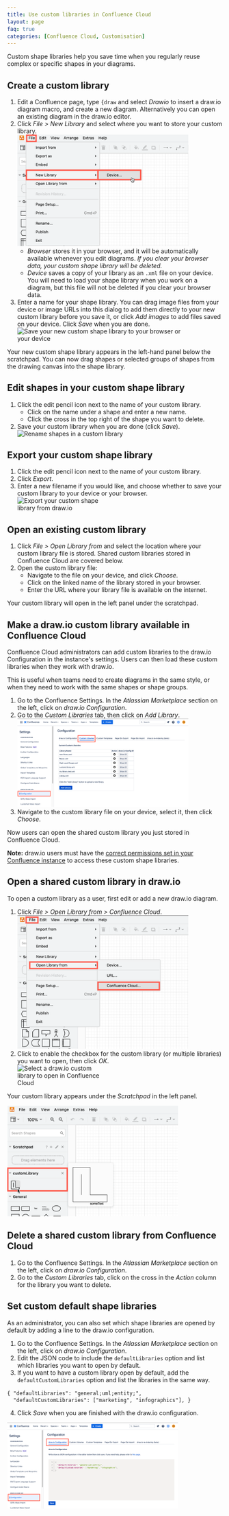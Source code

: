 ```yaml
---
title: Use custom libraries in Confluence Cloud
layout: page
faq: true
categories: [Confluence Cloud, Customisation]
---
```


Custom shape libraries help you save time when you regularly reuse complex or specific shapes in your diagrams.

## Create a custom library

1. Edit a Confluence page, type ``{draw`` and select _Drawio_ to insert a draw.io diagram macro, and create a new diagram. Alternatively you can open an existing diagram in the draw.io editor.
2. Click _File > New Library_ and select where you want to store your custom library.
<br /><img src="/assets/img/blog/new-library-confluence-cloud.png" style="width=100%;max-width:400px;height:auto;" alt="Create a new shape library to use with draw.io for Confluence Cloud">
   - _Browser_ stores it in your browser, and it will be automatically available whenever you edit diagrams. _If you clear your browser data, your custom shape library will be deleted._
   - _Device_ saves a copy of your library as an ``.xml`` file on your device. You will need to load your shape library when you work on a diagram, but this file will not be deleted if you clear your browser data.
3. Enter a name for your shape library. You can drag image files from your device or image URLs into this dialog to add them directly to your new custom library before you save it, or click _Add images_ to add files saved on your device. Click _Save_ when you are done.
<br /><img src="/assets/img/blog/new-library-confluence-cloud-2.png" style="width=100%;max-width:400px;height:auto;" alt="Save your new custom shape library to your browser or your device">

Your new custom shape library appears in the left-hand panel below the scratchpad. You can now drag shapes or selected groups of shapes from the drawing canvas into the shape library.

## Edit shapes in your custom shape library

1. Click the edit pencil icon next to the name of your custom library.
   - Click on the name under a shape and enter a new name.
   - Click the cross in the top right of the shape you want to delete.
3. Save your custom library when you are done (click _Save_).
<br /><img src="/assets/img/blog/rename-shape-custom-libraries.png" style="width=100%;max-width:400px;height:auto;" alt="Rename shapes in a custom library">

## Export your custom shape library
1. Click the edit pencil icon next to the name of your custom library.
2. Click _Export_.
3. Enter a new filename if you would like, and choose whether to save your custom library to your device or your browser.
<br /><img src="/assets/img/blog/export-custom-library.png" style="width=100%;max-width:200px;height:auto;" alt="Export your custom shape library from draw.io">

## Open an existing custom library
1. Click _File > Open Library from_ and select the location where your custom library file is stored. Shared custom libraries stored in Confluence Cloud are covered below.
2. Open the custom library file:
   - Navigate to the file on your device, and click _Choose_.
   - Click on the linked name of the library stored in your browser.
   - Enter the URL where your library file is available on the internet.

Your custom library will open in the left panel under the scratchpad.

## Make a draw.io custom library available in Confluence Cloud

Confluence Cloud administrators can add custom libraries to the draw.io Configuration in the instance's settings. Users can then load these custom libraries when they work with draw.io.

This is useful when teams need to create diagrams in the same style, or when they need to work with the same shapes or shape groups.

1. Go to the Confluence Settings. In the _Atlassian Marketplace_ section on the left, click on _draw.io Configuration_.
2. Go to the _Custom Libraries_ tab, then click on _Add Library_.
<br /><img src="/assets/img/blog/add-custom-library-confluence-cloud.png" style="width=100%;max-width:400px;height:auto;" alt="Add a custom library to Confluence Cloud via draw.io Configuration in the Confluence Administration area">
3. Navigate to the custom library file on your device, select it, then click _Choose_.

Now users can open the shared custom library you just stored in Confluence Cloud.

**Note:** draw.io users must have the [correct permissions set in your Confluence instance](/doc/faq/confluence-drawio-config-space-permissions.html) to access these custom shape libraries.

## Open a shared custom library in draw.io

To open a custom library as a user, first edit or add a new draw.io diagram.

1. Click _File > Open Library from > Confluence Cloud_.
<br /><img src="/assets/img/blog/open-custom-library-confluence-cloud.png" style="width=100%;max-width:400px;height:auto;" alt="Open a draw.io custom library in Confluence Cloud">
2. Click to enable the checkbox for the custom library (or multiple libraries) you want to open, then click _OK_.
<br /><img src="/assets/img/blog/select-custom-library-confluence-cloud.png" style="width=100%;max-width:200px;height:auto;" alt="Select a draw.io custom library to open in Confluence Cloud">

Your custom library appears under the _Scratchpad_ in the left panel.

<img src="/assets/img/blog/custom-library-confluence-cloud.png" style="width=100%;max-width:400px;height:auto;" alt="Custom libraries appear under the scratchpad in Confluence Cloud">

## Delete a shared custom library from Confluence Cloud

1. Go to the Confluence Settings. In the _Atlassian Marketplace_ section on the left, click on _draw.io Configuration_.
2. Go to the _Custom Libraries_ tab, click on the cross in the _Action_ column for the library you want to delete.

## Set custom default shape libraries

As an administrator, you can also set which shape libraries are opened by default by adding a line to the draw.io configuration.

1. Go to the Confluence Settings. In the _Atlassian Marketplace_ section on the left, click on _draw.io Configuration_.
2. Edit the JSON code to include the ``defaultLibraries`` option and list which libraries you want to open by default.
3. If you want to have a custom library open by default, add the ``defaultCustomLibraries`` option and list the libraries in the same way.
```
{ "defaultLibraries": "general;uml;entity;",
  "defaultCustomLibraries": ["marketing", "infographics"], }
```
4. Click _Save_ when you are finished with the draw.io configuration.

<img src="/assets/img/blog/custom-libraries-default-confluence-cloud.png" style="width=100%;max-width:400px;height:auto;" alt="Open shape libraries and custom libraries by default in draw.io for Confluence Cloud">

